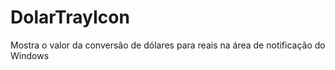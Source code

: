 # DolarTrayIcon
Mostra o valor da conversão de dólares para reais na área de notificação do Windows
